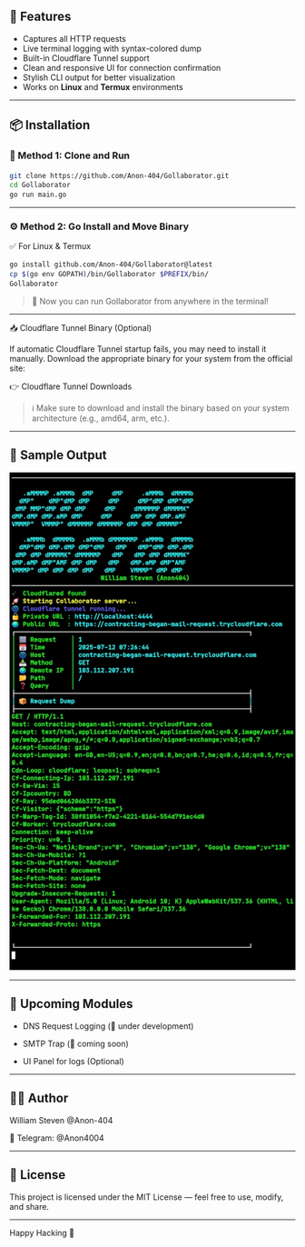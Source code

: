 ## 🚀 Features

- Captures all HTTP requests
- Live terminal logging with syntax-colored dump
- Built-in Cloudflare Tunnel support
- Clean and responsive UI for connection confirmation
- Stylish CLI output for better visualization
- Works on **Linux** and **Termux** environments

---

## 📦 Installation

### 🔧 Method 1: Clone and Run

```bash
git clone https://github.com/Anon-404/Gollaborator.git
cd Gollaborator
go run main.go
```

---

### ⚙️ Method 2: Go Install and Move Binary

✅ For Linux & Termux

```bash
go install github.com/Anon-404/Gollaborator@latest
cp $(go env GOPATH)/bin/Gollaborator $PREFIX/bin/
Gollaborator
```

> 🔁 Now you can run Gollaborator from anywhere in the terminal!

---

📥 Cloudflare Tunnel Binary (Optional)

If automatic Cloudflare Tunnel startup fails, you may need to install it manually.
Download the appropriate binary for your system from the official site:

👉 Cloudflare Tunnel Downloads

> ℹ️ Make sure to download and install the binary based on your system architecture (e.g., amd64, arm, etc.).

---

## 📸 Sample Output

![Gollaborator Demo](assets/Screenshot_20250712_133325_Termux.jpg)

---

## 🧠 Upcoming Modules

- DNS Request Logging (📡 under development)

- SMTP Trap (📩 coming soon)

- UI Panel for logs (Optional)

---

## 👨‍💻 Author

William Steven @Anon-404

🔗 Telegram: @Anon4004



---

## 📜 License

This project is licensed under the MIT License — feel free to use, modify, and share.


---

Happy Hacking 🐚
